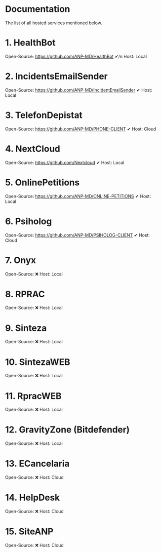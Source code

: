 # Documentation

The list of all hosted services mentioned below.

# 1. HealthBot
Open-Source: https://github.com/ANP-MD/HealthBot ✔/n
Host: Local

# 2. IncidentsEmailSender
Open-Source: https://github.com/ANP-MD/IncidentEmailSender ✔
Host: Local

# 3. TelefonDepistat
Open-Source: https://github.com/ANP-MD/PHONE-CLIENT ✔
Host: Cloud

# 4. NextCloud
Open-Source: https://github.com/Nextcloud ✔
Host: Local

# 5. OnlinePetitions
Open-Source: https://github.com/ANP-MD/ONLINE-PETITIONS ✔
Host: Local

# 6. Psiholog
Open-Source: https://github.com/ANP-MD/PSIHOLOG-CLIENT ✔
Host: Cloud

# 7. Onyx
Open-Source: ❌
Host: Local

# 8. RPRAC
Open-Source: ❌
Host: Local

# 9. Sinteza
Open-Source: ❌
Host: Local

# 10. SintezaWEB
Open-Source: ❌
Host: Local

# 11. RpracWEB
Open-Source: ❌
Host: Local

# 12. GravityZone (Bitdefender)
Open-Source: ❌
Host: Local

# 13. ECancelaria
Open-Source: ❌
Host: Cloud

# 14. HelpDesk
Open-Source: ❌
Host: Cloud

# 15. SiteANP
Open-Source: ❌
Host: Cloud
